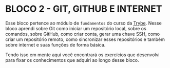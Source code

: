 # BLOCO 2 - GIT, GITHUB E INTERNET

Esse bloco pertence ao módulo de `fundamentos` do curso da [Trybe](https://www.betrybe.com/). Nesse bloco aprendi sobre Git como iniciar um repositório local, sobre os comandos, sobre GitHub, como criar conta, gerar uma chave SSH, como criar um repositório remoto, como sincronizar esses repositórios e também sobre internet e suas funções de forma básica.

Tendo isso em mente aqui você encontrará os exercí­cios que desenvolvi para fixar os conhecimentos que adquiri ao longo desse bloco.
